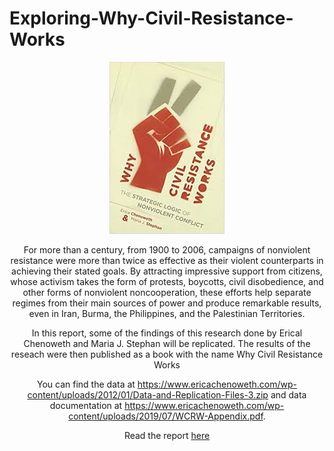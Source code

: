 # Exploring-Why-Civil-Resistance-Works

<div style='text-align: center;'>
<img src='wcrw.jpg'>

For more than a century, from 1900 to 2006, campaigns of nonviolent resistance were more than twice as effective as their violent counterparts in achieving their stated goals. By attracting impressive support from citizens, whose activism takes the form of protests, boycotts, civil disobedience, and other forms of nonviolent noncooperation, these efforts help separate regimes from their main sources of power and produce remarkable results, even in Iran, Burma, the Philippines, and the Palestinian Territories.

In this report, some of the findings of this research done by Erical Chenoweth and Maria J. Stephan will be replicated. The results of the reseach were then published as a book with the name Why Civil Resistance Works

You can find the data at https://www.ericachenoweth.com/wp-content/uploads/2012/01/Data-and-Replication-Files-3.zip and data documentation at https://www.ericachenoweth.com/wp-content/uploads/2019/07/WCRW-Appendix.pdf.

Read the report [here](Why_Civil_Resistance_Works.ipynb)